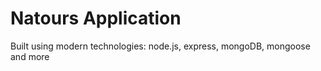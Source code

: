 # Natours Application

Built using modern technologies: node.js, express, mongoDB, mongoose and more
